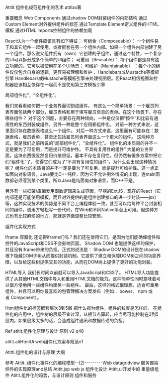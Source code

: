Atitit 组件化规范组件化的艺术 attilax著

重要概念
Web Components
通过shadow DOM封装组件的内部结构
通过Custom Element对外提供组件的标签
通过Template Element定义组件的HTML模板
通过HTML imports控制组件的依赖加载

React认为一个组件应该具有如下特征：
可组合（Composeable）：
一个组件易于和其它组件一起使用，或者嵌套在另一个组件内部。如果一个组件内部创建了另一个组件，那么说父组件拥有（own）它创建的子组件，通过这个特性，一个复杂的UI可以拆分成多个简单的UI组件；
可重用（Reusable）：
每个组件都是具有独立功能的，它可以被使用在多个UI场景；
可维护（Maintainable）
：每个小的组件仅仅包含自身的逻辑，更容易被理解和维护；
Handlebars或Mustache等模板引擎
Handlebars或Mustache等模板引擎来处理视图层。但React相信视图和控制器应该相互依存在一起而不是使用第三方模板引擎

局部组件化”，“全组件化”。

我们来看看如何把一个业务界面切割成组件。
有这么一个简单场景：一个雇员列表界面包括两个部分，雇员表格和用于填写雇员信息的表单。在这个场景下，存在哪些组件？
对于这个问题，主要存在两种倾向，一种是仅仅把“控件”和比较有通用性的东西封装成组件，另外一种是整个应用都组件化。
对前一种方式来说，这里面只存在数据表格这么一个组件。
对后一种方式来说，这里面有可能存在：数据表格，雇员表单，甚至还包括雇员列表界面这么一个更大的组件。
这两种方式，就是我们之前所说的“局部组件化”，“全组件化”。
组件化的本质目的并不一定是要为了可复用，而是提升可维护性。 不具有复用性的组件”
大量的业务界面，这块东西很显然复用价值很低，基本不存在复用性，但仍然有很多方案中把它们“组件化”了，使得它们成为了“不具有复用性的组件”。为什么会出现这种情况呢？
组件化的本质目的并不一定是要为了可复用，而是提升可维护性。这一点正如面向对象语言，Java要比C++纯粹，因为它不允许例外情况的出现，连main函数都必须写到某个类里，所以Java是纯面向对象语言，而C++不是。


另外有一些框架/库偏爱用函数逻辑来生成界面，早期的ExtJS，现在的React（它内部还是可能使用模板，而且对外提供的是组件创建接口的进一步封装——jsx）等，这种实现技术的优势是不同平台上编程体验一致，甚至可以给每种平台封装相同的组件，调用方轻松写一份代码，在Web和不同Native平台上可用。但这种方式也有比较麻烦的地方，那就是界面调整比较繁琐。

组件化实现方式

Iframe  容器化
还记得iframe们吗？我们还在使用它们，是因为他们能确保组件和控件的JavaScript和CSS不会影响页面。 Shadow DOM 也能提供这样的保护，并且没有iframe带来的负担。正式的说法是：
Shadow DOM的设计是在shadow根下隐藏DOM子树从而提供封装机制。它提供了建立和保障DOM树之间的功能界限，以及给这些树提供交互的功能，从而在DOM树上提供了更好的功能封装。


HTML导入
我们长时间以前就可以导入JavaScript和CSS了。 HTML导入功能提供了从其他HTML文档中导入和重用HTML文档的能力。这种简单性同时意味着可以很方便地用一些组件构建另一些组件。
最后，这样的格式很理想，适合可重用组件，并且可以用你最喜欢的包管理解决方案发布（例如： bower、 npm 或者 Component）。


Html组件化的标签嵌套层次3到5层
把什么视为组件，组件的粒度是怎样的。
在组件化的应用中，组件树的层级不宜过深，从根节点算起，应当尽可能控制在3到5层内，如果层级太多的话，会造成组件通讯和数据传递的负担。


Ref
atitit.组件化原理与设计 原则 v2 q48

atitit.atiHtmlUi web组件化方案与规范v1

Atitti.组件化的设计与原理  大纲

参考
Atitit..组件化事件化的编程模型--(2)---------Web datagridview 服务器端控件的实现原理and总结
Atitit.jsp  web  js  组件化设计
Atitit.ui开发中的 重量级组件
Atitit.组件化的趋势，与设计原则
组件和服务 


